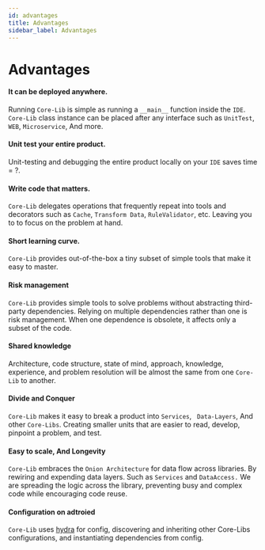 ```yaml
---
id: advantages
title: Advantages
sidebar_label: Advantages
---
```


# Advantages



#### It can be deployed anywhere.

Running `Core-Lib` is simple as running a `__main__` function inside the `IDE`. `Core-Lib` class instance can be placed after any interface such as `UnitTest`, ` WEB`, `Microservice`, And more.

#### Unit test your entire product.

Unit-testing and debugging the entire product locally on your `IDE` saves time = ?. 


#### Write code that matters.

`Core-Lib` delegates operations that frequently repeat into tools and decorators such as  `Cache`, `Transform Data`, `RuleValidator`, etc. Leaving you to to focus on the problem at hand.

#### Short learning curve.

`Core-Lib` provides out-of-the-box a tiny subset of simple tools that make it easy to master. 

#### Risk management

`Core-Lib` provides simple tools to solve problems without abstracting third-party dependencies. Relying on multiple dependencies rather than one is risk management. When one dependence is obsolete, it affects only a subset of the code. 


#### Shared knowledge

Architecture, code structure, state of mind, approach, knowledge, experience, and problem resolution will be almost the same from one `Core-Lib` to another.


#### Divide and Conquer

`Core-Lib` makes it easy to break a product into `Services`, ` Data-Layers`, And other `Core-Libs`. Creating smaller units that are easier to read, develop, pinpoint a problem, and test.

#### Easy to scale, And Longevity

`Core-Lib` embraces the `Onion Architecture` for data flow across libraries. By rewiring and expending data layers. Such as `Services` and `DataAccess.` We are spreading the logic across the library, preventing busy and complex code while encouraging code reuse. 

#### Configuration on adtroied 

`Core-Lib` uses [hydra](https://hydra.cc/) for config, discovering and inheriting other Core-Libs configurations, and instantiating dependencies from config.

